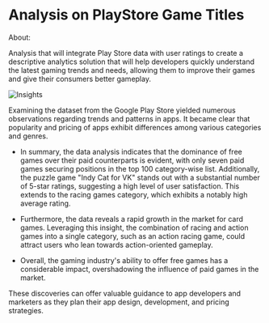 # Analysis on PlayStore Game Titles

About:

Analysis that will integrate Play Store data with user ratings to create a descriptive analytics solution that will help developers quickly understand the latest gaming trends and needs, allowing them to improve their games and give their consumers better gameplay.

![Insights](https://github.com/gentallman/Analysis-on-PlayStore-Game-Titles/assets/78334851/e4f5ca41-c7c7-41d9-a6d1-2c8b94399b1c)

Examining the dataset from the Google Play Store yielded numerous observations regarding trends and patterns in apps. It became clear that popularity and pricing of apps exhibit differences among various categories and genres.

- In summary, the data analysis indicates that the dominance of free games over their paid counterparts is evident, with only seven paid games securing positions in the top 100 category-wise list. Additionally, the puzzle game "Indy Cat for VK" stands out with a substantial number of 5-star ratings, suggesting a high level of user satisfaction. This extends to the racing games category, which exhibits a notably high average rating.

- Furthermore, the data reveals a rapid growth in the market for card games. Leveraging this insight, the combination of racing and action games into a single category, such as an action racing game, could attract users who lean towards action-oriented gameplay.

- Overall, the gaming industry's ability to offer free games has a considerable impact, overshadowing the influence of paid games in the market.

These discoveries can offer valuable guidance to app developers and marketers as they plan their app design, development, and pricing strategies.
